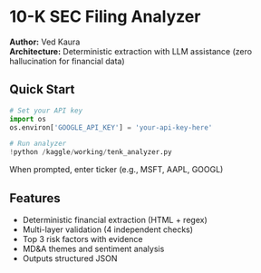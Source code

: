 # 10-K SEC Filing Analyzer

**Author:** Ved Kaura  
**Architecture:** Deterministic extraction with LLM assistance (zero hallucination for financial data)

## Quick Start
```python
# Set your API key
import os
os.environ['GOOGLE_API_KEY'] = 'your-api-key-here'

# Run analyzer
!python /kaggle/working/tenk_analyzer.py
```

When prompted, enter ticker (e.g., MSFT, AAPL, GOOGL)

## Features

- Deterministic financial extraction (HTML + regex)
- Multi-layer validation (4 independent checks)
- Top 3 risk factors with evidence
- MD&A themes and sentiment analysis
- Outputs structured JSON
